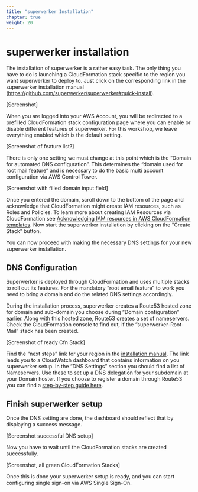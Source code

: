 ```yaml
---
title: "superwerker Installation"
chapter: true
weight: 20
---
```


# superwerker installation

The installation of superwerker is a rather easy task. The only thing you have to do is launching a CloudFormation stack specific to the region you want superwerker to deploy to. Just click on the corresponding link in the superwerker installation manual (https://github.com/superwerker/superwerker#quick-install).

[Screenshot]

When you are logged into your AWS Account, you will be redirected to a prefilled CloudFormation stack configuration page where you can enable or disable different features of superwerker. For this workshop, we leave everything enabled which is the default setting.

[Screenshot of feature list?]

There is only one setting we must change at this point which is the “Domain for automated DNS configuration”. This determines the “domain used for root mail feature” and is necessary to do the basic multi account configuration via AWS Control Tower.

[Screenshot with filled domain input field]

Once you entered the domain, scroll down to the bottom of the page and acknowledge that CloudFormation might create IAM resources, such as Roles and Policies. To learn more about creating IAM Resources via CloudFormation see [Acknowledging IAM resources in AWS CloudFormation templates](https://docs.aws.amazon.com/AWSCloudFormation/latest/UserGuide/using-iam-template.html#using-iam-capabilities).
Now start the superwerker installation by clicking on the “Create Stack” button.

You can now proceed with making the necessary DNS settings for your new superwerker installation.

## DNS Configuration

Superwerker is deployed through CloudFormation and uses multiple stacks to roll out its features. For the mandatory “root email feature” to work you need to bring a domain and do the related DNS settings accordingly. 

During the installation process, superwerker creates a Route53 hosted zone for domain and sub-domain you choose during “Domain configuration” earlier. Along with this hosted zone, Route53 creates a set of nameservers. Check the CloudFormation console to find out, if the “superwerker-Root-Mail” stack has been created.

[Screenshot of ready Cfn Stack]

Find the “next steps” link for your region in the [installation manual](https://github.com/superwerker/superwerker#quick-install). The link leads you to a CloudWatch dashboard that contains information on you superwerker setup. In the “DNS Settings” section you should find a list of Nameservers. Use these to set up a DNS delegation for your subdomain at your Domain hoster. If you choose to register a domain through Route53 you can find a [step-by-step guide here](https://docs.aws.amazon.com/Route53/latest/DeveloperGuide/dns-routing-traffic-for-subdomains.html#dns-routing-traffic-for-subdomains-new-hosted-zone).

## Finish superwerker setup

Once the DNS setting are done, the dashboard should reflect that by displaying a success message.

[Screenshot successful DNS setup]

Now you have to wait until the CloudFormation stacks are created successfully.

[Screenshot, all green CloudFormation Stacks]

Once this is done your superwerker setup is ready, and you can start configuring single sign-on via AWS Single Sign-On.
